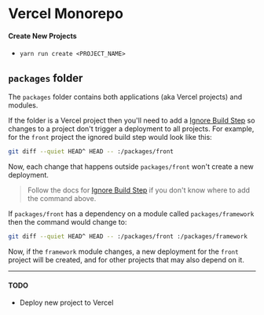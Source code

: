 # Vercel Monorepo

#### Create New Projects

- `yarn run create <PROJECT_NAME>`

## `packages` folder

The `packages` folder contains both applications (aka Vercel projects) and modules.

If the folder is a Vercel project then you'll need to add a [Ignore Build Step](https://vercel.com/docs/platform/projects#ignored-build-step) so changes to a project don't trigger a deployment to all projects. For example, for the `front` project the ignored build step would look like this:

```bash
git diff --quiet HEAD^ HEAD -- :/packages/front
```

Now, each change that happens outside `packages/front` won't create a new deployment.

> Follow the docs for [Ignore Build Step](https://vercel.com/docs/platform/projects#ignored-build-step) if you don't know where to add the command above.

If `packages/front` has a dependency on a module called `packages/framework` then the command would change to:

```bash
git diff --quiet HEAD^ HEAD -- :/packages/front :/packages/framework
```

Now, if the `framework` module changes, a new deployment for the `front` project will be created, and for other projects that may also depend on it.

---

#### TODO

- Deploy new project to Vercel
